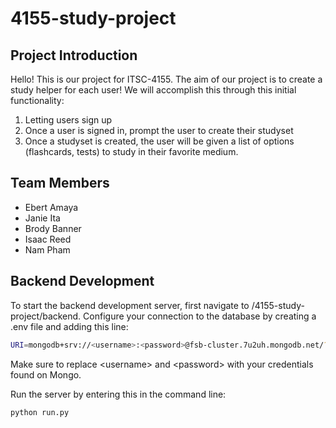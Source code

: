 # 4155-study-project

## Project Introduction
Hello! This is our project for ITSC-4155. The aim of our project is to create a study helper for each user! We will accomplish this through this initial functionality:
 1. Letting users sign up
 2. Once a user is signed in, prompt the user to create their studyset
 3. Once a studyset is created, the user will be given a list of options (flashcards, tests) to study in their favorite medium. 
 
## Team Members
 - Ebert Amaya
 - Janie Ita
 - Brody Banner
 - Isaac Reed
 - Nam Pham

## Backend Development
To start the backend development server, first navigate to /4155-study-project/backend.
Configure your connection to the database by creating a .env file and adding this line:
```bash
URI=mongodb+srv://<username>:<password>@fsb-cluster.7u2uh.mongodb.net/?retryWrites=true&w=majority&appName=fsb-cluster
```
Make sure to replace &lt;username&gt; and &lt;password&gt; with your credentials found on Mongo.

Run the server by entering this in the command line:
```bash
python run.py
```
